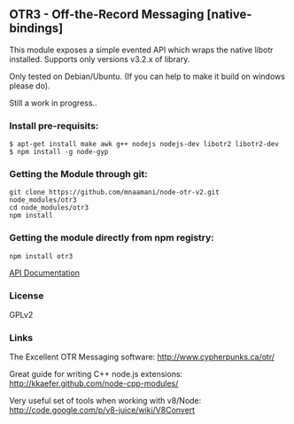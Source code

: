 ## OTR3 - Off-the-Record Messaging [native-bindings]

This module exposes a simple evented API which wraps the native libotr installed.
Supports only versions v3.2.x of library.

Only tested on Debian/Ubuntu. (If you can help to make it build on windows please do).

Still a work in progress..

### Install pre-requisits:

    $ apt-get install make awk g++ nodejs nodejs-dev libotr2 libotr2-dev
    $ npm install -g node-gyp
	
### Getting the Module through git:

    git clone https://github.com/mnaamani/node-otr-v2.git node_modules/otr3
    cd node_modules/otr3
    npm install

### Getting the module directly from npm registry:

    npm install otr3

[API Documentation](https://github.com/mnaamani/node-otr-v2/blob/master/doc/API.md)

### License
GPLv2

### Links
The Excellent OTR Messaging software:
http://www.cypherpunks.ca/otr/

Great guide for writing C++ node.js extensions:
http://kkaefer.github.com/node-cpp-modules/

Very useful set of tools when working with v8/Node:
http://code.google.com/p/v8-juice/wiki/V8Convert
